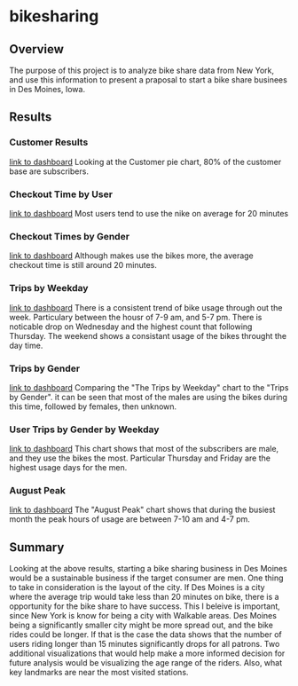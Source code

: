 # bikesharing

## Overview

The purpose of this project is to analyze bike share data from New York, and use this information to present a praposal to start a bike share businees in Des Moines, Iowa.

## Results

### Customer Results
[link to dashboard](https://public.tableau.com/views/NYC_Citibike_Challenge_16604475060180/Customer?:language=en-US&:display_count=n&:origin=viz_share_link)
Looking at the Customer pie chart, 80% of the customer base are subscribers.


### Checkout Time by User
[link to dashboard](https://public.tableau.com/views/NYC_Citibike_Challenge_16604475060180/CheckoutTimesforUsers?:language=en-US&:display_count=n&:origin=viz_share_link)
Most users tend to use the nike on average for 20 minutes

### Checkout Times by Gender
[link to dashboard](https://public.tableau.com/views/NYC_Citibike_Challenge_16604475060180/CheckoutTimesbyGender?:language=en-US&:display_count=n&:origin=viz_share_link)
Although makes use the bikes more, the average checkout time is still around 20 minutes.

### Trips by Weekday
[link to dashboard](https://public.tableau.com/views/NYC_Citibike_Challenge_16604475060180/TripsbyWeekday?:language=en-US&:display_count=n&:origin=viz_share_link)
There is a consistent trend of bike usage through out the week. Particulary between the housr of 7-9 am, and 5-7 pm. There is noticable drop on Wednesday and the highest count that following Thursday. The weekend shows a consistant usage of the bikes throught the day time.


### Trips by Gender
[link to dashboard](https://public.tableau.com/views/NYC_Citibike_Challenge_16604475060180/TripsbyGender?:language=en-US&:display_count=n&:origin=viz_share_link)
Comparing the "The Trips by Weekday" chart to the "Trips by Gender". it can be seen that most of the males are using the bikes during this time, followed by females, then unknown.

### User Trips by Gender by Weekday
[link to dashboard](https://public.tableau.com/views/NYC_Citibike_Challenge_16604475060180/UserTripsbyGenderbyWeekday?:language=en-US&:display_count=n&:origin=viz_share_link)
This chart shows that most of the subscribers are male, and they use the bikes the most. Particular Thursday and Friday are the highest usage days for the men.

### August Peak
[link to dashboard](https://public.tableau.com/views/NYC_Citibike_Challenge_16604475060180/AugustPeak?:language=en-US&:display_count=n&:origin=viz_share_link)
The "August Peak" chart shows that during the busiest month the peak hours of usage are between 7-10 am and 4-7 pm.

## Summary

Looking at the above results, starting a bike sharing business in Des Moines would be a sustainable business if the target consumer are men. One thing to take in consideration is the layout of the city. If Des Moines is a city where the average trip would take less than 20 minutes on bike, there is a opportunity for the bike share to have success. This I beleive is important, since New York is know for being a city with Walkable areas. Des Moines being a significantly smaller city might be more spread out, and the bike rides could be longer. If that is the case the data shows that the number of users riding longer than 15 minutes significantly drops for all patrons. Two additional visualizations that would help make a more informed decision for future analysis would be visualizing the age range of the riders. Also, what key landmarks are near the most visited stations.